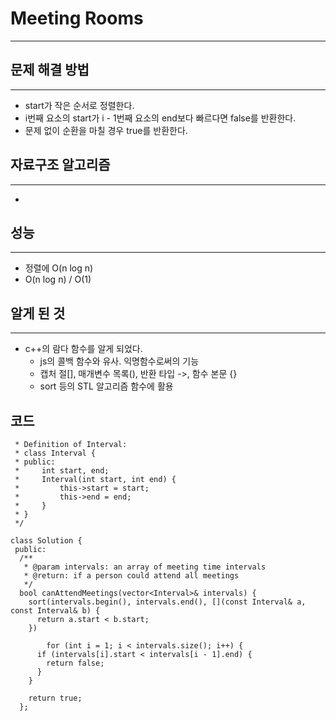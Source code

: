 # Meeting Rooms
---
## 문제 해결 방법
---
* start가 작은 순서로 정렬한다.
* i번째 요소의 start가 i - 1번째 요소의 end보다 빠르다면 false를 반환한다.
* 문제 없이 순환을 마칠 경우 true를 반환한다.
## 자료구조 알고리즘
---
* 
## 성능
---
* 정렬에 O(n log n)
* O(n log n) / O(1)
## 알게 된 것
---
* c++의 람다 함수를 알게 되었다.
  * js의 콜백 함수와 유사. 익명함수로써의 기능
  * 캡처 절[], 매개변수 목록(), 반환 타입 ->, 함수 본문 {}
  * sort 등의 STL 알고리즘 함수에 활용
## 코드
```cpp/**
 * Definition of Interval:
 * class Interval {
 * public:
 *     int start, end;
 *     Interval(int start, int end) {
 *         this->start = start;
 *         this->end = end;
 *     }
 * }
 */

class Solution {
 public:
  /**
   * @param intervals: an array of meeting time intervals
   * @return: if a person could attend all meetings
   */
  bool canAttendMeetings(vector<Interval>& intervals) {
    sort(intervals.begin(), intervals.end(), [](const Interval& a, const Interval& b) {
      return a.start < b.start;
    })

        for (int i = 1; i < intervals.size(); i++) {
      if (intervals[i].start < intervals[i - 1].end) {
        return false;
      }
    }

    return true;
  };
  ```